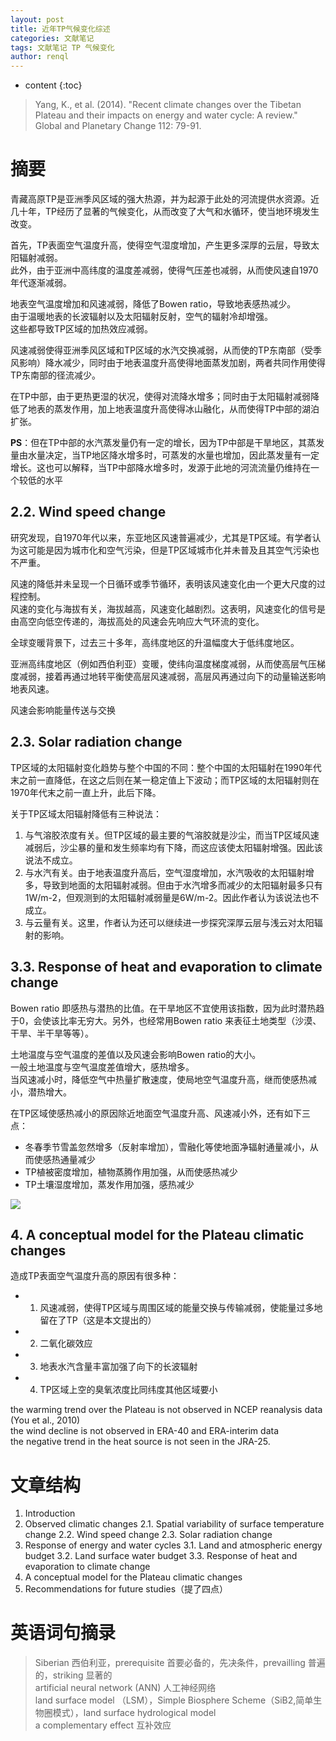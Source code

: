 ```yaml
---
layout: post
title: 近年TP气候变化综述
categories: 文献笔记
tags: 文献笔记 TP 气候变化
author: renql
---
```


* content
{:toc}

> Yang, K., et al. (2014). "Recent climate changes over the Tibetan Plateau and their impacts on energy and water cycle: A review." Global and Planetary Change 112: 79-91.




# 摘要 #
青藏高原TP是亚洲季风区域的强大热源，并为起源于此处的河流提供水资源。近几十年，TP经历了显著的气候变化，从而改变了大气和水循环，使当地环境发生改变。

首先，TP表面空气温度升高，使得空气湿度增加，产生更多深厚的云层，导致太阳辐射减弱。  
此外，由于亚洲中高纬度的温度差减弱，使得气压差也减弱，从而使风速自1970年代逐渐减弱。

地表空气温度增加和风速减弱，降低了Bowen ratio，导致地表感热减少。   
由于温暖地表的长波辐射以及太阳辐射反射，空气的辐射冷却增强。   
这些都导致TP区域的加热效应减弱。

风速减弱使得亚洲季风区域和TP区域的水汽交换减弱，从而使的TP东南部（受季风影响）降水减少，同时由于地表温度升高使得地面蒸发加剧，两者共同作用使得TP东南部的径流减少。

在TP中部，由于更热更湿的状况，使得对流降水增多；同时由于太阳辐射减弱降低了地表的蒸发作用，加上地表温度升高使得冰山融化，从而使得TP中部的湖泊扩张。

**PS**：但在TP中部的水汽蒸发量仍有一定的增长，因为TP中部是干旱地区，其蒸发量由水量决定，当TP地区降水增多时，可蒸发的水量也增加，因此蒸发量有一定增长。这也可以解释，当TP中部降水增多时，发源于此地的河流流量仍维持在一个较低的水平

## 2.2. Wind speed change ##
研究发现，自1970年代以来，东亚地区风速普遍减少，尤其是TP区域。有学者认为这可能是因为城市化和空气污染，但是TP区域城市化并未普及且其空气污染也不严重。

风速的降低并未呈现一个日循环或季节循环，表明该风速变化由一个更大尺度的过程控制。   
风速的变化与海拔有关，海拔越高，风速变化越剧烈。这表明，风速变化的信号是由高空向低空传递的，海拔高处的风速会先响应大气环流的变化。

全球变暖背景下，过去三十多年，高纬度地区的升温幅度大于低纬度地区。

亚洲高纬度地区（例如西伯利亚）变暖，使纬向温度梯度减弱，从而使高层气压梯度减弱，接着再通过地转平衡使高层风速减弱，高层风再通过向下的动量输送影响地表风速。

风速会影响能量传送与交换

## 2.3. Solar radiation change ##
TP区域的太阳辐射变化趋势与整个中国的不同：整个中国的太阳辐射在1990年代末之前一直降低，在这之后则在某一稳定值上下波动；而TP区域的太阳辐射则在1970年代末之前一直上升，此后下降。

关于TP区域太阳辐射降低有三种说法：   
1. 与气溶胶浓度有关。但TP区域的最主要的气溶胶就是沙尘，而当TP区域风速减弱后，沙尘暴的量和发生频率均有下降，而这应该使太阳辐射增强。因此该说法不成立。   
2. 与水汽有关。由于地表温度升高后，空气湿度增加，水汽吸收的太阳辐射增多，导致到地面的太阳辐射减弱。但由于水汽增多而减少的太阳辐射最多只有1W/m-2，但观测到的太阳辐射减弱量是6W/m-2。因此作者认为该说法也不成立。   
3. 与云量有关。这里，作者认为还可以继续进一步探究深厚云层与浅云对太阳辐射的影响。

## 3.3. Response of heat and evaporation to climate change ##
Bowen ratio 即感热与潜热的比值。在干旱地区不宜使用该指数，因为此时潜热趋于0，会使该比率无穷大。另外，也经常用Bowen ratio 来表征土地类型（沙漠、干旱、半干旱等等）。   

土地温度与空气温度的差值以及风速会影响Bowen ratio的大小。   
一般土地温度与空气温度差值增大，感热增多。   
当风速减小时，降低空气中热量扩散速度，使局地空气温度升高，继而使感热减小，潜热增大。

在TP区域使感热减小的原因除近地面空气温度升高、风速减小外，还有如下三点：
- 冬春季节雪盖忽然增多（反射率增加），雪融化等使地面净辐射通量减小，从而使感热通量减少  
- TP植被密度增加，植物蒸腾作用加强，从而使感热减少  
- TP土壤湿度增加，蒸发作用加强，感热减少  

![](http://wx4.sinaimg.cn/mw690/006fa9Xlgy1fpq7gmg7caj30gu0j440u.jpg)

## 4. A conceptual model for the Plateau climatic changes ##
造成TP表面空气温度升高的原因有很多种：   
- 1. 风速减弱，使得TP区域与周围区域的能量交换与传输减弱，使能量过多地留在了TP（这是本文提出的）   
- 2. 二氧化碳效应   
- 3. 地表水汽含量丰富加强了向下的长波辐射  
- 4. TP区域上空的臭氧浓度比同纬度其他区域要小  

the warming trend over the Plateau is not observed in NCEP reanalysis data (You et al., 2010)    
the wind decline is not observed in ERA-40 and ERA-interim data    
the negative trend in the heat source is not seen in the JRA-25.

# 文章结构 #
1. Introduction
2. Observed climatic changes
	2.1. Spatial variability of surface temperature change
	2.2. Wind speed change
	2.3. Solar radiation change
3. Response of energy and water cycles
	3.1. Land and atmospheric energy budget
	3.2. Land surface water budget
	3.3. Response of heat and evaporation to climate change
4. A conceptual model for the Plateau climatic changes
5. Recommendations for future studies（提了四点）

# 英语词句摘录 #
> Siberian 西伯利亚，prerequisite 首要必备的，先决条件，prevailling 普遍的，striking 显著的   
> artificial neural network (ANN) 人工神经网络  
> land surface model （LSM），Simple Biosphere Scheme（SiB2,简单生物圈模式），land surface hydrological model  
> a complementary effect 互补效应   
> 
